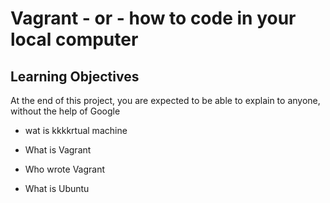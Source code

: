 # Vagrant - or - how to code in your local computer

## Learning Objectives

At the end of this project, you are expected to be able to explain to anyone, without the help of Google

* wat is kkkkrtual machine

* What is Vagrant

* Who wrote Vagrant

* What is Ubuntu


